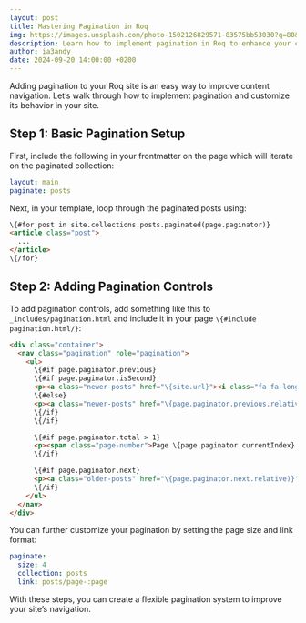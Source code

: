 ```yaml
---
layout: post
title: Mastering Pagination in Roq
img: https://images.unsplash.com/photo-1502126829571-83575bb53030?q=80&w=3474&auto=format&fit=crop&ixlib=rb-4.0.3&ixid=M3wxMjA3fDB8MHxwaG90by1wYWdlfHx8fGVufDB8fHx8fA%3D%3D
description: Learn how to implement pagination in Roq to enhance your content navigation. This article walks through the process of adding pagination, configuring page size, and customizing links.
author: ia3andy
date: 2024-09-20 14:00:00 +0200
---
```


Adding pagination to your Roq site is an easy way to improve content navigation. Let’s walk through how to implement pagination and customize its behavior in your site.

## Step 1: Basic Pagination Setup

First, include the following in your frontmatter on the page which will iterate on the paginated collection:

```yaml
layout: main
paginate: posts
```

Next, in your template, loop through the paginated posts using:

```html
\{#for post in site.collections.posts.paginated(page.paginator)}
<article class="post">
  ...
</article>
\{/for}
```

## Step 2: Adding Pagination Controls

To add pagination controls, add something like this to `_includes/pagination.html` and include it in your page `\{#include pagination.html/}`:

```html
<div class="container">
  <nav class="pagination" role="pagination">
    <ul>
      \{#if page.paginator.previous}
      \{#if page.paginator.isSecond}
      <p><a class="newer-posts" href="\{site.url}"><i class="fa fa-long-arrow-left" aria-hidden="true"></i></a></p>
      \{#else}
      <p><a class="newer-posts" href="\{page.paginator.previous.relative)}/"><i class="fa fa-long-arrow-left" aria-hidden="true"></i></a></p>
      \{/if}
      \{/if}

      \{#if page.paginator.total > 1}
      <p><span class="page-number">Page \{page.paginator.currentIndex} of \{page.paginator.total}</span></p>
      \{/if}

      \{#if page.paginator.next}
      <p><a class="older-posts" href="\{page.paginator.next.relative)}"><i class="fa fa-long-arrow-right" aria-hidden="true"></i></a></p>
      \{/if}
    </ul>
  </nav>
</div>
```

You can further customize your pagination by setting the page size and link format:
```yaml
paginate: 
  size: 4
  collection: posts
  link: posts/page-:page
```

With these steps, you can create a flexible pagination system to improve your site’s navigation.

